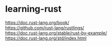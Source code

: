 # learning-rust

https://doc.rust-lang.org/book/  
https://github.com/rust-lang/rustlings/  
https://doc.rust-lang.org/stable/rust-by-example/  
https://doc.rust-lang.org/std/index.html  

